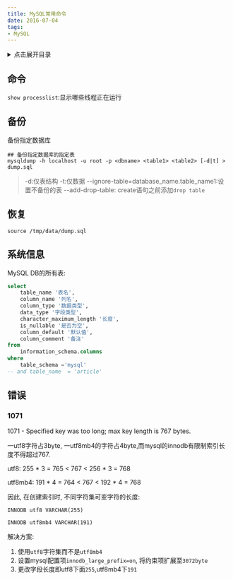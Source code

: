 ```yaml
---
title: MySQL常用命令
date: 2016-07-04
tags:
- MySQL
---
```

<details>
<summary>点击展开目录</summary>
<!-- TOC -->

- [命令](#命令)
- [备份](#备份)
- [恢复](#恢复)
- [系统信息](#系统信息)
- [错误](#错误)
    - [1071](#1071)

<!-- /TOC -->
</details>

## 命令

`show processlist`:显示哪些线程正在运行

## 备份

备份指定数据库

```shell
## 备份指定数据库的指定表
mysqldump -h localhost -u root -p <dbname> <table1> <table2> [-d|t] > dump.sql
```
> -d:仅表结构
> -t:仅数据
> --ignore-table=database_name.table_name1:设置不备份的表
> --add-drop-table: create语句之前添加`drop table`

## 恢复

```shell
source /tmp/data/dump.sql
```

## 系统信息

MySQL DB的所有表:

```sql
select
    table_name '表名',
    column_name '列名',
    column_type '数据类型',
    data_type '字段类型',
    character_maximum_length '长度',
    is_nullable '是否为空',
    column_default '默认值',
    column_comment '备注'
from
    information_schema.columns
where
    table_schema ='mysql'
-- and table_name  = 'article'
```

## 错误

### 1071

1071 - Specified key was too long; max key length is 767 bytes. 

一utf8字符占3byte, 一utf8mb4的字符占4byte,而mysql的innodb有限制索引长度不得超过767.

utf8: 255 * 3 = 765 < 767 < 256 * 3 = 768

utf8mb4: 191 * 4 = 764 < 767 < 192 * 4 = 768

因此, 在创建索引时, 不同字符集可变字符的长度:

`INNODB utf8 VARCHAR(255)`

`INNODB utf8mb4 VARCHAR(191)`

解决方案: 

1. 使用`utf8`字符集而不是`utf8mb4`
2. 设置mysql配置项`innodb_large_prefix=on`, 将约束项扩展至`3072byte`
3. 更改字段长度即utf8下面`255`,utf8mb4下`191`
